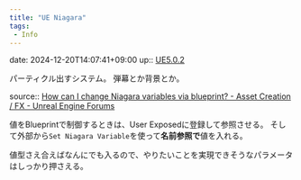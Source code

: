 ```yaml
---
title: "UE Niagara"
tags:
 - Info
---
```


date: 2024-12-20T14:07:41+09:00
up:: [UE5.0.2](../Bar/App/UE5.0.2.md)

パーティクル出すシステム。
弾幕とか背景とか。

source:: [How can I change Niagara variables via blueprint? - Asset Creation / FX - Unreal Engine Forums](https://forums.unrealengine.com/t/how-can-i-change-niagara-variables-via-blueprint/437640/6)

値をBlueprintで制御するときは、User Exposedに登録して参照させる。
そして外部から`Set Niagara Variable`を使って**名前参照で**値を入れる。

値型さえ合えばなんにでも入るので、やりたいことを実現できそうなパラメータはしっかり押さえる。

